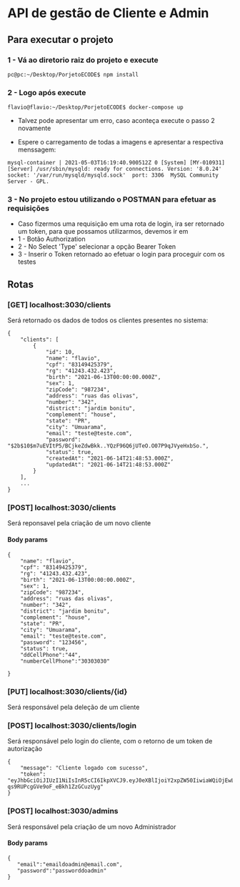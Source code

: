 # API de gestão de Cliente e Admin
## Para executar o projeto
### 1 - Vá ao diretorio raiz do projeto e execute 

``` pc@pc:~/Desktop/PorjetoECODE$ npm install ```
### 2 - Logo após execute 

```flavio@flavio:~/Desktop/PorjetoECODE$ docker-compose up```

- Talvez pode apresentar um erro, caso aconteça execute o passo 2 novamente
 
- Espere o carregamento de todas a imagens e apresentar a respectiva menssagem: 

```mysql-container | 2021-05-03T16:19:40.900512Z 0 [System] [MY-010931] [Server] /usr/sbin/mysqld: ready for connections. Version: '8.0.24'  socket: '/var/run/mysqld/mysqld.sock'  port: 3306  MySQL Community Server - GPL.```

### 3 - No projeto estou utilizando o POSTMAN para efetuar as requisições
- Caso fizermos uma requisição em uma rota de login, ira ser retornado um token, para que possamos utilizarmos, devemos ir em 
- 1 - Botão Authorization
- 2 - No Select 'Type' selecionar a opção Bearer Token
- 3 - Inserir o Token retornado ao efetuar o login para proceguir com os testes


## Rotas
### [GET] localhost:3030/clients
Será retornado os dados de todos os clientes presentes no sistema:
```
{
    "clients": [
        {
            "id": 10,
            "name": "flavio",
            "cpf": "83149425379",
            "rg": "41243.432.423",
            "birth": "2021-06-13T00:00:00.000Z",
            "sex": 1,
            "zipCode": "987234",
            "address": "ruas das olivas",
            "number": "342",
            "district": "jardim bonitu",
            "complement": "house",
            "state": "PR",
            "city": "Umuarama",
            "email": "teste@teste.com",
            "password": "$2b$10$m7uEVItP5/BCjkeZdwBkk..YQzF96Q6jUTeO.O07P9qJVyeHxbSo.",
            "status": true,
            "createdAt": "2021-06-14T21:48:53.000Z",
            "updatedAt": "2021-06-14T21:48:53.000Z"
        }
    ],
    ...
}
```
### [POST] localhost:3030/clients
Será reponsavel pela criação de um novo cliente
#### Body params
```
{
    "name": "flavio",
    "cpf": "83149425379",
    "rg": "41243.432.423",
    "birth": "2021-06-13T00:00:00.000Z",
    "sex": 1,
    "zipCode": "987234",
    "address": "ruas das olivas",
    "number": "342",
    "district": "jardim bonitu",
    "complement": "house",
    "state": "PR",
    "city": "Umuarama",
    "email": "teste@teste.com",
    "password": "123456",
    "status": true,
    "ddCellPhone":"44",
    "numberCellPhone":"30303030"

}
```

### [PUT] localhost:3030/clients/{id}
Será responsável pela deleção de um cliente


### [POST] localhost:3030/clients/login
Será responsável pelo login do cliente, com o retorno de um token de autorização
```
{
    "message": "Cliente logado com sucesso",
    "token": "eyJhbGciOiJIUzI1NiIsInR5cCI6IkpXVCJ9.eyJ0eXBlIjoiY2xpZW50IiwiaWQiOjEwLCJlbWFpbCI6InRlc3RlQHRlc3RlLmNvbSIsImlhdCI6MTYyMzcwNzYwOCwiZXhwIjoxNjIzNzExMjA4fQ.pl4jbUK2bAIJk-qs9RUPcgGVe9oF_eBkh1ZzGCuzUyg"
}
```

### [POST] localhost:3030/admins
Será responsável pela criação de um novo Administrador
#### Body params
```
{
   "email":"emaildoadmin@email.com",
   "password":"passworddoadmin"
}
```
